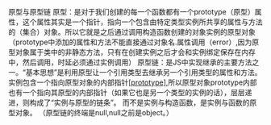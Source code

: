 原型与原型链
原型：是对于我们创建的每一个函数都有一个prototype（原型）属性，这个属性其实是一个指针，指向一个包含由特定类型实例所共享的属性与方法的（集合）对象。所以它就是之后通过调用构造函数创建的对象实例的原型对象
（prototype中添加的属性和方法不能直接通过对象名.属性调用（error）,因为原型对象属于类中的非静态方法，只有在创建实例之后才会和实例绑定保存在内存中，然后调用，时延必须通过实例调用）
原型链：是JS中实现继承的主要方法之一。“基本思想”是利用原型让一个引用类型去继承另一个引用类型的属性和方法。实例包含一个指向原型对象的内部指针[[prototype]](ptoto),所以原型对象prototype内部也有一个指向其原型的内部指针（如果它也是另一个类型的实例的话），层层递进，则构成了“实例与原型的链条”。 而不是实例与构造函数，是实例与函数的原型对象。
（原型链的终端是null,null之前是object。）
